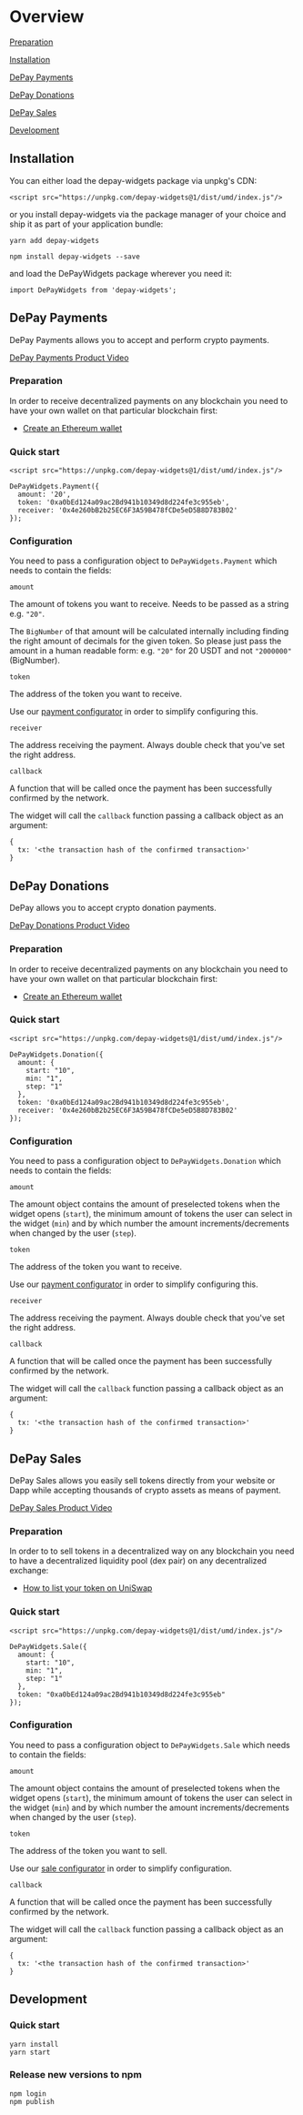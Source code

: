 # Overview

[Preparation](#preparation)

[Installation](#installation)

[DePay Payments](#depay-payments)

[DePay Donations](#depay-donations)

[DePay Sales](#depay-sales)

[Development](#development)

## Installation

You can either load the depay-widgets package via unpkg's CDN:

```
<script src="https://unpkg.com/depay-widgets@1/dist/umd/index.js"/>
```

or you install depay-widgets via the package manager of your choice and ship it as part of your application bundle:

```
yarn add depay-widgets
```

```
npm install depay-widgets --save
```

and load the DePayWidgets package wherever you need it:

```
import DePayWidgets from 'depay-widgets';
```

## DePay Payments

DePay Payments allows you to accept and perform crypto payments.

[DePay Payments Product Video](https://www.youtube.com/watch?v=gP1Q-M7blWw)

### Preparation

In order to receive decentralized payments on any blockchain you need to have your own wallet on that particular blockchain first:

- [Create an Ethereum wallet](https://ethereum.org/en/wallets/)

### Quick start

```
<script src="https://unpkg.com/depay-widgets@1/dist/umd/index.js"/>
```

```
DePayWidgets.Payment({
  amount: '20',
  token: '0xa0bEd124a09ac2Bd941b10349d8d224fe3c955eb',
  receiver: '0x4e260bB2b25EC6F3A59B478fCDe5eD5B8D783B02'
});
```

### Configuration

You need to pass a configuration object to `DePayWidgets.Payment` which needs to contain the fields:

`amount`

The amount of tokens you want to receive. Needs to be passed as a string e.g. `"20"`.

The `BigNumber` of that amount will be calculated internally including finding the right amount of decimals for the given token.
So please just pass the amount in a human readable form: e.g. `"20"` for 20 USDT and not `"2000000"` (BigNumber).

`token`

The address of the token you want to receive.

Use our [payment configurator](https://depay.fi/documentation/payments#payment-configurator) in order to simplify configuring this.

`receiver`

The address receiving the payment. Always double check that you've set the right address.

`callback`

A function that will be called once the payment has been successfully confirmed by the network.

The widget will call the `callback` function passing a callback object as an argument:

```
{
  tx: '<the transaction hash of the confirmed transaction>'
}
```

## DePay Donations

DePay allows you to accept crypto donation payments.

[DePay Donations Product Video](XXX)

### Preparation

In order to receive decentralized payments on any blockchain you need to have your own wallet on that particular blockchain first:

- [Create an Ethereum wallet](https://ethereum.org/en/wallets/)

### Quick start

```
<script src="https://unpkg.com/depay-widgets@1/dist/umd/index.js"/>
```

```
DePayWidgets.Donation({
  amount: {
    start: "10",
    min: "1",
    step: "1"  
  },
  token: '0xa0bEd124a09ac2Bd941b10349d8d224fe3c955eb',
  receiver: '0x4e260bB2b25EC6F3A59B478fCDe5eD5B8D783B02'
});
```

### Configuration

You need to pass a configuration object to `DePayWidgets.Donation` which needs to contain the fields:

`amount`

The amount object contains the amount of preselected tokens when the widget opens (`start`),
the minimum amount of tokens the user can select in the widget (`min`) and
by which number the amount increments/decrements when changed by the user (`step`).

`token`

The address of the token you want to receive.

Use our [payment configurator](https://depay.fi/documentation/payments#payment-configurator) in order to simplify configuring this.

`receiver`

The address receiving the payment. Always double check that you've set the right address.

`callback`

A function that will be called once the payment has been successfully confirmed by the network.

The widget will call the `callback` function passing a callback object as an argument:

```
{
  tx: '<the transaction hash of the confirmed transaction>'
}
```

## DePay Sales

DePay Sales allows you easily sell tokens directly from your website or Dapp while accepting thousands of crypto assets as means of payment.

[DePay Sales Product Video](https://youtu.be/rfdPCoF3tpw)

### Preparation

In order to to sell tokens in a decentralized way on any blockchain you need to have a decentralized liquidity pool (dex pair) on any decentralized exchange:

- [How to list your token on UniSwap](https://hackernoon.com/how-to-list-your-defi-token-on-uniswap-d4s3w7s)

### Quick start

```
<script src="https://unpkg.com/depay-widgets@1/dist/umd/index.js"/>
```

```
DePayWidgets.Sale({
  amount: {
    start: "10",
    min: "1",
    step: "1"
  },
  token: "0xa0bEd124a09ac2Bd941b10349d8d224fe3c955eb"
});
```

### Configuration

You need to pass a configuration object to `DePayWidgets.Sale` which needs to contain the fields:

`amount`

The amount object contains the amount of preselected tokens when the widget opens (`start`),
the minimum amount of tokens the user can select in the widget (`min`) and
by which number the amount increments/decrements when changed by the user (`step`).

`token`

The address of the token you want to sell.

Use our [sale configurator](https://depay.fi/documentation/sale#sale-configurator) in order to simplify configuration.

`callback`

A function that will be called once the payment has been successfully confirmed by the network.

The widget will call the `callback` function passing a callback object as an argument:

```
{
  tx: '<the transaction hash of the confirmed transaction>'
}
```

## Development

### Quick start

```
yarn install
yarn start
```

### Release new versions to npm

```
npm login
npm publish
```
